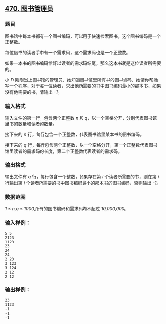 ## [470. 图书管理员](https://www.acwing.com/problem/content/472/)

### 题目

图书馆中每本书都有一个图书编码，可以用于快速检索图书，这个图书编码是一个正整数。

每位借书的读者手中有一个需求码，这个需求码也是一个正整数。

如果一本书的图书编码恰好以读者的需求码结尾，那么这本书就是这位读者所需要的。

小 *D* 刚刚当上图书馆的管理员，她知道图书馆里所有书的图书编码，她请你帮她写一个程序，对于每一位读者，求出他所需要的书中图书编码最小的那本书，如果没有他需要的书，请输出 *-1*。

### 输入格式

输入文件的第一行，包含两个正整数 *n* 和 *q*，以一个空格分开，分别代表图书馆里书的数量和读者的数量。

接下来的 *n* 行，每行包含一个正整数，代表图书馆里某本书的图书编码。

接下来的 *q* 行，每行包含两个正整数，以一个空格分开，第一个正整数代表图书馆里读者的需求码的长度，第二个正整数代表读者的需求码。

### 输出格式

输出文件有 *q* 行，每行包含一个整数，如果存在第 *i* 个读者所需要的书，则在第 *i* 行输出第 *i* 个读者所需要的书中图书编码最小的那本书的图书编码，否则输出 *-1*。

### 数据范围

*1 ≤ n,q ≤ 1000*,所有的图书编码和需求码均不超过 *10,000,000*。

### 输入样例：

```
5 5
2123
1123
23
24
24
2 23
3 123
3 124
2 12
2 12
```

### 输出样例：

```
23
1123
-1
-1
-1
```
